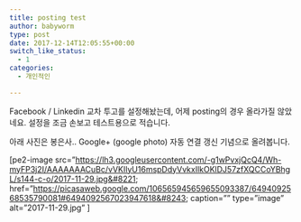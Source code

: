 ```yaml
---
title: posting test
author: babyworm
type: post
date: 2017-12-14T12:05:55+00:00
switch_like_status:
  - 1
categories:
  - 개인적인

---
```

Facebook / Linkedin 교차 투고를 설정해놨는데, 어제 posting의 경우 올라가질 않았네요. 설정을 조금 손보고 테스트용으로 적습니다.

아래 사진은 봉은사.. Google+ (google photo) 자동 연결 갱신 기념으로 올려봅니다.

[pe2-image src=&#8221;https://lh3.googleusercontent.com/-g1wPvxjQcQ4/Wh-myFP3j2I/AAAAAAACuBc/vVKIlyU16mspDdyVvkxIlkOKlDJ57zfXQCCoYBhgL/s144-c-o/2017-11-29.jpg&#8221; href=&#8221;https://picasaweb.google.com/106565945659655093387/6494092568535790081#6494092567023947618&#8243; caption=&#8221;&#8221; type=&#8221;image&#8221; alt=&#8221;2017-11-29.jpg&#8221; ]

<p class="clear">